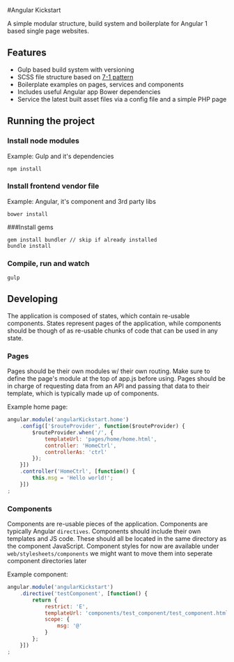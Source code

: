 #Angular Kickstart

A simple modular structure, build system and boilerplate for Angular 1 based single page websites.

## Features
- Gulp based build system with versioning
- SCSS file structure based on [7-1 pattern](http://sass-guidelin.es/#the-7-1-pattern)
- Boilerplate examples on pages, services and components
- Includes useful Angular app Bower dependencies
- Service the latest built asset files via a config file and a simple PHP page

## Running the project

### Install node modules
Example: Gulp and it's dependencies

```
npm install
```

### Install frontend vendor file
Example: Angular, it's component and 3rd party libs

```
bower install
```

###Install gems

```
gem install bundler // skip if already installed
bundle install
```

### Compile, run and watch
```
gulp
```

## Developing

The application is composed of states, which contain re-usable components. States represent pages of the application, while components should be though of as re-usable chunks of code that can be used in any state.

### Pages

Pages should be their own modules w/ their own routing. Make sure to define the page's module at the top of app.js before using. Pages should be in charge of requesting data from an API and passing that data to their template, which is typically made up of components.

Example home page:

```javascript
angular.module('angularKickstart.home')
    .config(['$routeProvider', function($routeProvider) {
        $routeProvider.when('/', {
            templateUrl: 'pages/home/home.html',
            controller: 'HomeCtrl',
            controllerAs: 'ctrl'
        });
    }])
    .controller('HomeCtrl', [function() {
        this.msg = 'Hello world!';
    }])
;
```

### Components

Components are re-usable pieces of the application. Components are typically Angular `directives`. Components should include their own templates and JS code. These should all be located in the same directory as the component JavaScript. Component styles for now are available under `web/stylesheets/components` we might want to move them into seperate component directories later

Example component:

```javascript
angular.module('angularKickstart')
    .directive('testComponent', [function() {
        return {
            restrict: 'E',
            templateUrl: 'components/test_component/test_component.html',
            scope: {
                msg: '@'
            }
        };
    }])
;
```
